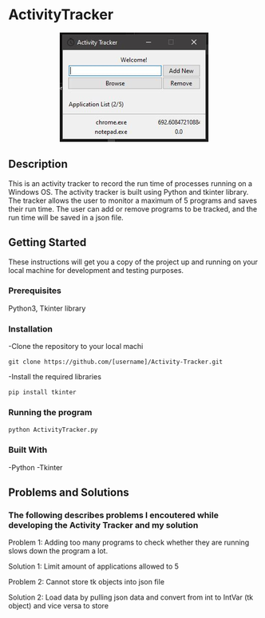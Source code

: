 # ActivityTracker
<p align="center">
    <img src="/sampleImages/sample1.JPG#center">
</p>

## Description
This is an activity tracker to record the run time of processes running on a Windows OS. The activity tracker is built using Python and tkinter library. The tracker allows the user to monitor a maximum of 5 programs and saves their run time. The user can add or remove programs to be tracked, and the run time will be saved in a json file.
## Getting Started
These instructions will get you a copy of the project up and running on your local machine for development and testing purposes.
### Prerequisites
Python3, Tkinter library
### Installation
-Clone the repository to your local machi
```
git clone https://github.com/[username]/Activity-Tracker.git
```
-Install the required libraries
```
pip install tkinter
```
### Running the program
```
python ActivityTracker.py
```
### Built With
-Python
-Tkinter

## Problems and Solutions
### The following describes problems I encoutered while developing the Activity Tracker and my solution
Problem 1: Adding too many programs to check whether they are running slows down the program a lot.

Solution 1: Limit amount of applications allowed to 5

Problem 2: Cannot store tk objects into json file

Solution 2: Load data by pulling json data and convert from int to IntVar (tk object) and vice versa to store
